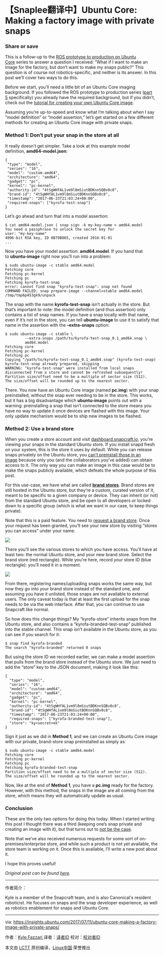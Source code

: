 【Snaplee翻译中】Ubuntu Core: Making a factory image with private snaps
============================================================



### Share or save

This is a follow-up to the [ROS prototype to production on Ubuntu Core][3] series to answer a question I received: “What if I want to make an image for the factory, but don’t want to make my snaps public?” This question is of course not robotics-specific, and neither is its answer. In this post we’ll cover two ways to do this.

Before we start, you’ll need a little bit of an Ubuntu Core imaging background. If you followed the ROS prototype to production series ([part 5][4] specifically) you already have the required background, but if you didn’t, check out the [tutorial for creating your own Ubuntu Core image][5].

Assuming you’re up-to-speed and know what I’m talking about when I say “model definition” or “model assertion,” let’s get started on a few different methods for creating an Ubuntu Core image with private snaps.

### Method 1: Don’t put your snap in the store at all

It really doesn’t get simpler. Take a look at this example model definition, **amd64-model.json**:

```
{
 "type": "model",
 "series": "16",
 "model": "custom-amd64",
 "architecture": "amd64",
 "gadget": "pc",
 "kernel": "pc-kernel",
 "authority-id": "4tSgWHfAL1vm9l8mSiutBDKnnSQBv0c8",
 "brand-id": "4tSgWHfAL1vm9l8mSiutBDKnnSQBv0c8",
 "timestamp": "2017-06-23T21:03:24+00:00",
 "required-snaps": ["kyrofa-test-snap"]
}
```

Let’s go ahead and turn that into a model assertion:

```
$ cat amd64-model.json | snap sign -k my-key-name > amd64.model
You need a passphrase to unlock the secret key for
user: "my-key-name"
4096-bit RSA key, ID 0B79B865, created 2016-01-01
...
```

Now you have your model assertion: **amd64.model**. If you hand that to **ubuntu-image** right now you’ll run into a problem:

```
$ sudo ubuntu-image -c stable amd64.model 
Fetching core
Fetching pc-kernel
Fetching pc
Fetching kyrofa-test-snap
error: cannot find snap "kyrofa-test-snap": snap not found
COMMAND FAILED: snap prepare-image --channel=stable amd64.model /tmp/tmp6p453gk9/unpack
```

The snap with the name **kyrofa-test-snap** isn’t actually in the store. But that’s important to note: the model definition (and thus assertion) only contains a list of snap names. If you have a snap locally with that name, even if it’s not in the store, you can tell **ubuntu-image** to use it to satisfy that name in the assertion with the **–extra-snaps** option:

```
$ sudo ubuntu-image -c stable \
         --extra-snaps /path/to/kyrofa-test-snap_0.1_amd64.snap \
         amd64.model
Fetching core
Fetching pc-kernel
Fetching pc
Copying "/path/to/kyrofa-test-snap_0.1_amd64.snap" (kyrofa-test-snap)
kyrofa-test-snap already prepared, skipping
WARNING: "kyrofa-test-snap" were installed from local snaps
disconnected from a store and cannot be refreshed subsequently!
Partition size/offset need to be a multiple of sector size (512).
The size/offset will be rounded up to the nearest sector.
```

There. You now have an Ubuntu Core image (named **pc.img**) with your snap preinstalled, without the snap ever needing to be in the store. This works, but it has a big disadvantage which **ubuntu-image** points out with a warning: preinstalling a snap that isn’t connected to the store means you have no way to update it once devices are flashed with this image. Your only update mechanism would be to ship new images to be flashed.

### Method 2: Use a brand store

When you create a store account and visit [dashboard.snapcraft.io][6], you’re viewing your snaps in the standard Ubuntu store. If you install snapd fresh on your system, this is the store it uses by default. While you can release snaps privately on the Ubuntu store, you [can’t preinstall those in an image][7] because only you (and the collaborators you’ve added) can obtain access to it. The only way you can make an image in this case would be to make the snaps publicly available, which defeats the whole purpose of this post.

For this use-case, we have what are called [**brand stores**][8]. Brand stores are still hosted in the Ubuntu store, but they’re a custom, curated version of it, meant to be specific to a given company or device. They can inherit (or not) from the standard Ubuntu store, and be open to all developers or locked down to a specific group (which is what we want in our case, to keep things private).

Note that this is a paid feature. You need to [request a brand store][9]. Once your request has been granted, you’ll see your new store by visiting “stores you can access” under your name.

![](https://insights.ubuntu.com/wp-content/uploads/1a62/stores_you_can_access.jpg)

There you’ll see the various stores to which you have access. You’ll have at least two: the normal Ubuntu store, and your new brand store. Select the brand store (red rectangle). While you’re here, record your store ID (blue rectangle): you’ll need it in a moment.

![](https://insights.ubuntu.com/wp-content/uploads/b10c/Screenshot-from-2017-07-06-15-16-32.png)

From there, registering names/uploading snaps works the same way, but now they go into your brand store instead of the standard one, and assuming you have it unlisted, those snaps are not available to external users. The only caveat today is that at least the first upload for the snap needs to be via the web interface. After that, you can continue to use Snapcraft like normal.

So how does this change things? My “kyrofa-store” inherits snaps from the Ubuntu store, and also contains a “kyrofa-branded-test-snap” published into the stable channel. This snap isn’t available in the Ubuntu store, as you can see if you search for it:

```
$ snap find kyrofa-branded
The search "kyrofa-branded" returned 0 snaps
```

But using the store ID we recorded earlier, we can make a model assertion that pulls from the brand store instead of the Ubuntu store. We just need to add the “store” key to the JSON document, making it look like this:

```
{
  "type": "model",
  "series": "16",
  "model": "custom-amd64",
  "architecture": "amd64",
  "gadget": "pc",
  "kernel": "pc-kernel",
  "authority-id": "4tSgWHfAL1vm9l8mSiutBDKnnSQBv0c8",
  "brand-id": "4tSgWHfAL1vm9l8mSiutBDKnnSQBv0c8",
  "timestamp": "2017-06-23T21:03:24+00:00",
  "required-snaps": ["kyrofa-branded-test-snap"],
  "store": "ky<secret>ek"
}
```

Sign it just as we did in **Method 1**, and we can create an Ubuntu Core image with our private, brand-store snap preinstalled as simply as:

```
$ sudo ubuntu-image -c stable amd64.model
Fetching core
Fetching pc-kernel
Fetching pc
Fetching kyrofa-branded-test-snap
Partition size/offset need to be a multiple of sector size (512).
The size/offset will be rounded up to the nearest sector.
```

Now, like at the end of **Method 1**, you have a **pc.img** ready for the factory. However, with this method, the snaps in the image are all coming from the store, which means they will automatically update as usual.

### Conclusion

These are the only two options for doing this today. When I started writing this post I thought there was a third (keeping one’s snap private and creating an image with it), but that turns out to [not be the case][10].

Note that we’ve also received numerous requests for some sort of on-premises/enterprise store, and while such a product is not yet available, the store team is working on it. Once this is available, I’ll write a new post about it.

I hope this proves useful!

 _Original post can be found [here][1]._

--------------------------------------------------------------------------------

作者简介：

Kyle is a member of the Snapcraft team, and is also Canonical's resident roboticist. He focuses on snaps and the snap developer experience, as well as robotics enablement for snaps and Ubuntu Core.



-----

via: https://insights.ubuntu.com/2017/07/11/ubuntu-core-making-a-factory-image-with-private-snaps/

作者：[Kyle Fazzari  ][a]
译者：[译者ID](https://github.com/译者ID)
校对：[校对者ID](https://github.com/校对者ID)

本文由 [LCTT](https://github.com/LCTT/TranslateProject) 原创编译，[Linux中国](https://linux.cn/) 荣誉推出

[a]:https://insights.ubuntu.com/author/kyrofa/
[1]:http://bit.ly/2sS7M1i
[2]:https://insights.ubuntu.com/author/kyrofa/
[3]:https://insights.ubuntu.com/2017/04/06/from-ros-prototype-to-production-on-ubuntu-core/
[4]:https://insights.ubuntu.com/2017/05/09/ros-production-create-ubuntu-core-image-with-snap-preinstalled-55/
[5]:https://tutorials.ubuntu.com/tutorial/create-your-own-core-image
[6]:http://dashboard.snapcraft.io/
[7]:https://forum.snapcraft.io/t/unable-to-create-an-image-that-uses-private-snaps
[8]:https://docs.ubuntu.com/core/en/build-store/index
[9]:https://docs.ubuntu.com/core/en/create
[10]:https://forum.snapcraft.io/t/unable-to-create-an-image-that-uses-private-snaps

